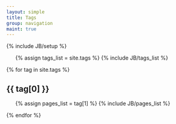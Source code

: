 ```yaml
---
layout: simple
title: Tags
group: navigation
maint: true
---
```

{% include JB/setup %}

<ul class="tag_box inline">
  {% assign tags_list = site.tags %}
  {% include JB/tags_list %}
</ul>


{% for tag in site.tags %} 
  <h2 id="{{ tag[0] }}-ref">{{ tag[0] }}</h2>
  <ul>
    {% assign pages_list = tag[1] %}  
    {% include JB/pages_list %}
  </ul>
{% endfor %}
